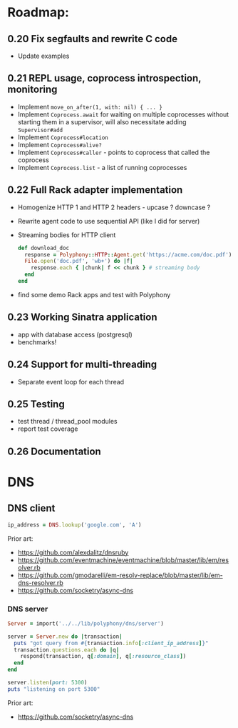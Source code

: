 # Roadmap:

## 0.20 Fix segfaults and rewrite C code

- Update examples

## 0.21 REPL usage, coprocess introspection, monitoring

- Implement `move_on_after(1, with: nil) { ... }`
- Implement `Coprocess.await` for waiting on multiple coprocesses without
  starting them in a supervisor, will also necessitate adding `Supervisor#add`
- Implement `Coprocess#location`
- Implement `Coprocess#alive?`
- Implement `Coprocess#caller` - points to coprocess that called the coprocess
- Implement `Coprocess.list` - a list of running coprocesses

## 0.22 Full Rack adapter implementation

- Homogenize HTTP 1 and HTTP 2 headers - upcase ? downcase ?
- Rewrite agent code to use sequential API (like I did for server)
- Streaming bodies for HTTP client

  ```ruby
  def download_doc
    response = Polyphony::HTTP::Agent.get('https://acme.com/doc.pdf')
    File.open('doc.pdf', 'wb+') do |f|
      response.each { |chunk| f << chunk } # streaming body
    end
  end
  ```

- find some demo Rack apps and test with Polyphony

## 0.23 Working Sinatra application

- app with database access (postgresql)
- benchmarks!

## 0.24 Support for multi-threading

- Separate event loop for each thread

## 0.25 Testing

- test thread / thread_pool modules
- report test coverage

## 0.26 Documentation

# DNS

## DNS client

```ruby
ip_address = DNS.lookup('google.com', 'A')
```

Prior art:

- https://github.com/alexdalitz/dnsruby
- https://github.com/eventmachine/eventmachine/blob/master/lib/em/resolver.rb
- https://github.com/gmodarelli/em-resolv-replace/blob/master/lib/em-dns-resolver.rb
- https://github.com/socketry/async-dns

### DNS server

```ruby
Server = import('../../lib/polyphony/dns/server')

server = Server.new do |transaction|
  puts "got query from #{transaction.info[:client_ip_address]}"
  transaction.questions.each do |q|
    respond(transaction, q[:domain], q[:resource_class])
  end
end

server.listen(port: 5300)
puts "listening on port 5300"
```

Prior art:

- https://github.com/socketry/async-dns


